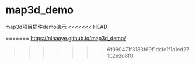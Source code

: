 # map3d_demo
map3d项目插件demo演示
<<<<<<< HEAD

=======
https://nihaoye.github.io/map3d_demo/
>>>>>>> 6f990471f3183f69f1dcfc1f1a1ed271b2e2d8f0

